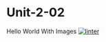 # Unit-2-02
Hello World With Images
[![linter](https://github.com/Mr-Ohara/Unit-2-02/workflows/linter/badge.svg)](https://github.com/marketplace/actions/super-linter)  
